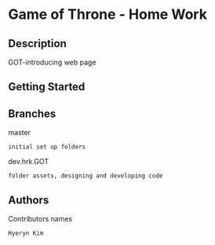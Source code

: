 # Game of Throne - Home Work

## Description

GOT-introducing web page

## Getting Started

## Branches

master
```
initial set up folders
```

dev.hrk.GOT
```
folder assets, designing and developing code
```

## Authors

Contributors names
```
Hyeryn Kim
```
